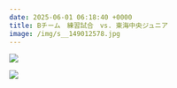 ```yaml
---
date: 2025-06-01 06:18:40 +0000
title: Bチーム　練習試合　vs. 東海中央ジュニア
image: /img/s__149012578.jpg
---
```

![](/img/s__149012580.jpg)

![](/img/s__149012581.jpg)

